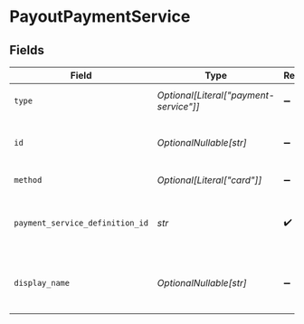 # PayoutPaymentService


## Fields

| Field                                                    | Type                                                     | Required                                                 | Description                                              | Example                                                  |
| -------------------------------------------------------- | -------------------------------------------------------- | -------------------------------------------------------- | -------------------------------------------------------- | -------------------------------------------------------- |
| `type`                                                   | *Optional[Literal["payment-service"]]*                   | :heavy_minus_sign:                                       | Always `payment-service`.                                | payment-service                                          |
| `id`                                                     | *OptionalNullable[str]*                                  | :heavy_minus_sign:                                       | The ID for the payout service.                           | b6c9eb12-2b62-4103-99b9-e3efc94e396d                     |
| `method`                                                 | *Optional[Literal["card"]]*                              | :heavy_minus_sign:                                       | Always `card`.                                           | card                                                     |
| `payment_service_definition_id`                          | *str*                                                    | :heavy_check_mark:                                       | The ID of the connection used for this payout.           | nuvei-card                                               |
| `display_name`                                           | *OptionalNullable[str]*                                  | :heavy_minus_sign:                                       | The display name of the connection used for this payout. | Nuvei                                                    |